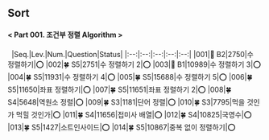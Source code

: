 ## Sort
#### < Part 001. 조건부 정렬 Algorithm >
&nbsp;
|Seq.|Lev.|Num.|Question|Status|
|:--:|:--:|:--:|:--:|:--:|
|001|🍭 B2|2750|수 정렬하기|:o:
|002|🍀 S5|2751|수 정렬하기 2|:o:
|003|🍭 B1|10989|수 정렬하기 3|:o:
|004|🍀 S5|11931|수 정렬하기 4|:o:
|005|🍀 S5|15688|수 정렬하기 5|:o:
|006|🍀 S5|11650|좌표 정렬하기|:o:
|007|🍀 S5|11651|좌표 정렬하기 2|:o:
|008|🍀 S4|5648|역원소 정렬|:o:
|009|🍀 S3|1181|단어 정렬|:o:
|010|🍀 S3|7795|먹을 것인가 먹힐 것인가|:o:
|011|🍀 S4|11656|접미사 배열|:o:
|012|🍀 S4|10825|국영수|:o:
|013|🍀 S5|1427|소트인사이드|:o:
|014|🍀 S5|10867|중복 없이 정렬하기|:o: